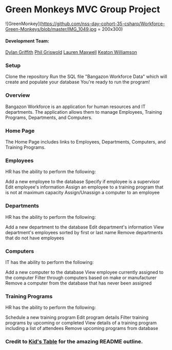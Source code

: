 # Green Monkeys MVC Group Project

![GreenMonkey](https://github.com/nss-day-cohort-35-csharp/Workforce-Green-Monkeys/blob/master/IMG_1049.jpg = 200x300)


#### Development Team:
[Dylan Griffith](https://github.com/DylPickle11)
[Phil Griswold](https://github.com/Philgriswold)
[Lauren Maxwell](https://github.com/laurenelizamax)
[Keaton Williamson](https://github.com/keatonwilliamson)


### Setup
Clone the repository
Run the SQL file "Bangazon Workforce Data" which will create and populate your database
You're ready to run the program!

### Overview
Bangazon Workforce is an application for human resources and IT departments. The application allows them to manage Employees, Training Programs, Departments, and Computers.

### Home Page
The Home Page includes links to Employees, Departments, Computers, and Training Programs.

### Employees
HR has the ability to perform the following: 

Add a new employee to the database
Specify if employee is a supervisor
Edit employee's information
Assign an employee to a training program that is not at maximum capacity
Assign/Unassign a computer to an employee

### Departments
HR has the ability to perform the following:

Add a new department to the database
Edit department's information
View department's employees sorted by first or last name
Remove departments that do not have employees

### Computers
IT has the ability to perform the following:

Add a new computer to the database
View employee currently assigned to the computer
Filter through computers based on make or manufacturer
Remove a computer from the database that has never been assigned

### Training Programs
HR has the ability to perform the following:

Schedule a new training program
Edit program details
Filter training programs by upcoming or completed
View details of a training program including a list of attendees
Remove upcoming programs from database


### Credit to [Kid's Table](https://github.com/nss-day-cohort-34/workforce-management-kids-table) for the amazing README outline.
